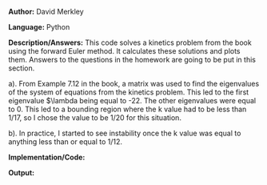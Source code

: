 **Author:** David Merkley

**Language:** Python

**Description/Answers:** This code solves a kinetics problem from the book using the forward Euler method.  It calculates these solutions and plots them. Answers to the questions in the homework are going to be put in this section.

a). From Example 7.12 in the book, a matrix was used to find the eigenvalues of the system of equations from the kinetics problem. This led to the first eigenvalue $\lambda being equal to -22. The other eigenvalues were equal to 0. This led to a bounding region where the k value had to be less than 1/17, so I chose the value to be 1/20 for this situation.

b). In practice, I started to see instability once the k value was equal to anything less than or equal to 1/12.

**Implementation/Code:** 


**Output:**

